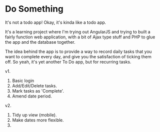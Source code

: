 # Do Something

It's not a todo app! Okay, it's kinda like a todo app.

It's a learning project where I'm trying out AngularJS and trying to built a fairly function web application, with a bit of Ajax type stuff and PHP to glue the app and the database together.

The idea behind the app is to provide a way to record daily tasks that you want to complete every day, and give you the satisfaction of ticking them off. So yeah, it's yet another To Do app, but for recurring tasks.

v1. 

1. Basic login
2. Add/Edit/Delete tasks.
3. Mark tasks as 'Complete'.
4. Amend date period.

v2. 

1. Tidy up view (mobile).
2. Make dates more flexible.
3. 